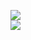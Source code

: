 [![](https://img.shields.io/badge/Made%20With-Github%20Spray-lightgrey.svg?style=for-the-badge&logo=github)](https://github.com/Annihil/github-spray#7439)  
[![](https://i.imgur.com/2DrTn0Z.gif)](https://github.com/Annihil/github-spray)